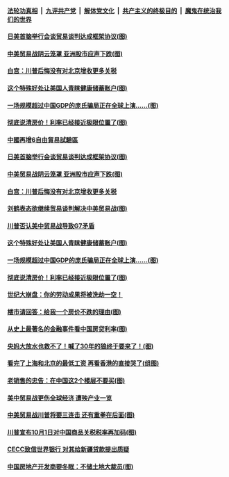 ####  [法轮功真相](../../../../basic/blob/master/README.md?t=08261352) &nbsp;|&nbsp; [九评共产党](../../../../9ping.md/blob/master/README.md?t=08261352) &nbsp;|&nbsp; [解体党文化](../../../../jtdwh.md/blob/master/README.md?t=08261352)  &nbsp;|&nbsp; [共产主义的终极目的](../../../../gczydzjmd.md/blob/master/README.md?t=08261352) &nbsp;|&nbsp; [魔鬼在统治我们的世界](../../../../mgztzwmdsj.md/blob/master/README.md?t=08261352) 

#### [日美首脑举行会谈贸易谈判达成框架协议(图)](../pages/p5/905078.md?t=08261352) 

#### [中美贸易战阴云笼罩 亚洲股市应声下跌(图)](../pages/p5/905076.md?t=08261352) 

#### [白宫：川普后悔没有对北京增收更多关税](../pages/p5/905075.md?t=08261352) 

#### [这个特殊好处让美国人青睐健康储蓄账户(图)](../pages/p5/904992.md?t=08261352) 

#### [一场规模超过中国GDP的庞氏骗局正在全球上演……(图)](../pages/p5/904993.md?t=08261352) 

#### [彻底说清房价！利率已经接近极限位置了(图)](../pages/p5/904875.md?t=08261352) 

#### [中國再增6自由貿易試驗區](../pages/p5/905081.md?t=08261352) 

#### [日美首脑举行会谈贸易谈判达成框架协议(图)](../pages/p5/905078.md?t=08261352) 

#### [中美贸易战阴云笼罩 亚洲股市应声下跌(图)](../pages/p5/905076.md?t=08261352) 

#### [白宫：川普后悔没有对北京增收更多关税](../pages/p5/905075.md?t=08261352) 

#### [刘鹤表态欲继续贸易谈判解决中美贸易战(图)](../pages/p5/905074.md?t=08261352) 

#### [川普否认美中贸易战导致G7矛盾](../pages/p5/905072.md?t=08261352) 

#### [这个特殊好处让美国人青睐健康储蓄账户(图)](../pages/p5/904992.md?t=08261352) 

#### [一场规模超过中国GDP的庞氏骗局正在全球上演……(图)](../pages/p5/904993.md?t=08261352) 

#### [彻底说清房价！利率已经接近极限位置了(图)](../pages/p5/904875.md?t=08261352) 

#### [世纪大崩盘：你的劳动成果将被洗劫一空！](../pages/p5/905000.md?t=08261352) 

#### [楼市请回答：给我一个房价不跌的理由(图)](../pages/p5/904998.md?t=08261352) 

#### [从史上最著名的金融事件看中国房贷利率(图)](../pages/p5/904873.md?t=08261352) 

#### [央妈大放水也救不了！喊了30年的狼终于要来了！(图)](../pages/p5/904872.md?t=08261352) 

#### [看完了上海和北京的最低工资 再看香港的直接哭了(组图)](../pages/p5/904891.md?t=08261352) 

#### [老销售的忠告：在中国这2个楼层不要买(图)](../pages/p5/904894.md?t=08261352) 

#### [美中贸易战更伤全球经济 遭殃产业一览](../pages/p5/904874.md?t=08261352) 

#### [中美贸易战川普将要三连击 还有重拳在后面(图)](../pages/p5/904869.md?t=08261352) 

#### [川普宣布10月1日对中国商品关税税率再加码(图)](../pages/p5/904855.md?t=08261352) 

#### [CECC致信世界银行 对其给新疆贷款提出质疑](../pages/p5/904854.md?t=08261352) 

#### [中国房地产开发商要冬眠：不储土地大裁员(图)](../pages/p5/904778.md?t=08261352) 

